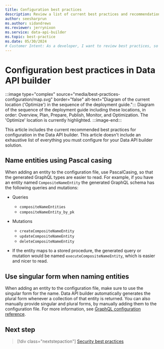 ```yaml
---
title: Configuration best practices
description: Review a list of current best practices and recommendations for the configuration metadata in Data API builder.
author: seesharprun
ms.author: sidandrews
ms.reviewer: jerrynixon
ms.service: data-api-builder
ms.topic: best-practice
ms.date: 05/30/2024
# Customer Intent: As a developer, I want to review best practices, so that I can configure my API using current best practices.
---
```


# Configuration best practices in Data API builder

:::image type="complex" source="media/best-practices-configuration/map.svg" border="false" alt-text="Diagram of the current location ('Optimize') in the sequence of the deployment guide.":::
Diagram of the sequence of the deployment guide including these locations, in order: Overview, Plan, Prepare, Publish, Monitor, and Optimization. The 'Optimize' location is currently highlighted.
:::image-end:::

This article includes the current recommended best practices for configuration in the Data API builder. This article doesn't include an exhaustive list of everything you must configure for your Data API builder solution.

## Name entities using Pascal casing

When adding an entity to the configuration file, use PascalCasing, so that the generated GraphQL types are easier to read. For example, if you have an entity named `CompositeNameEntity` the generated GraphQL schema has the following queries and mutations:

- Queries
  - `compositeNameEntities`
  - `compositeNameEntity_by_pk`
- Mutations
  - `createCompositeNameEntity`
  - `updateCompositeNameEntity`
  - `deleteCompositeNameEntity`

- If the entity maps to a stored procedure, the generated query or mutation would be named `executeCompositeNameEntity`, which is easier and nicer to read.

## Use singular form when naming entities

When adding an entity to the configuration file, make sure to use the singular form for the name. Data API builder automatically generates the plural form whenever a collection of that entity is returned. You can also manually provide singular and plural forms, by manually adding them to the configuration file. For more information, see [GraphQL configuration reference](../reference-configuration.md#graphql-entities).

## Next step

> [!div class="nextstepaction"]
> [Security best practices](best-practices-security.md)
